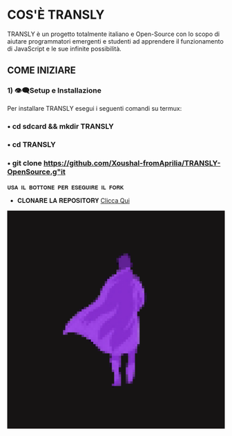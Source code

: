 # COS'È TRANSLY
TRANSLY è un progetto totalmente italiano e Open-Source con lo scopo di aiutare programmatori emergenti e studenti ad apprendere il funzionamento di JavaScript e le sue infinite possibilità.

## COME INIZIARE

### 1) 👁️‍🗨️Setup e Installazione
Per installare TRANSLY esegui i seguenti comandi su termux:

### • cd sdcard && mkdir TRANSLY

### • cd TRANSLY

### • git clone https://github.com/Xoushal-fromAprilia/TRANSLY-OpenSource.g"it


 `𝐔𝐒𝐀 𝐈𝐋 𝐁𝐎𝐓𝐓𝐎𝐍𝐄 𝐏𝐄𝐑 𝐄𝐒𝐄𝐆𝐔𝐈𝐑𝐄 𝐈𝐋 𝐅𝐎𝐑𝐊` 

 - 𝐂𝐋𝐎𝐍𝐀𝐑𝐄 𝐋𝐀 𝐑𝐄𝐏𝐎𝐒𝐈𝐓𝐎𝐑𝐘 [Clicca Qui](https://github.com/Xoushal-from-Aprilia/TRANSLY-OpenSource/fork) 
 

![App UI](/20241128_091206_0000.png)